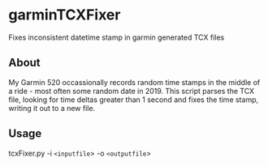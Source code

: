 # garminTCXFixer
Fixes inconsistent datetime stamp in garmin generated TCX files

## About
My Garmin 520 occassionally records random time stamps in the middle of a ride - most often some random date in 2019. This script parses the TCX file, looking for time deltas greater than 1 second and fixes the time stamp, writing it out to a new file.

## Usage
tcxFixer.py -i `<inputfile`> -o `<outputfile`>

